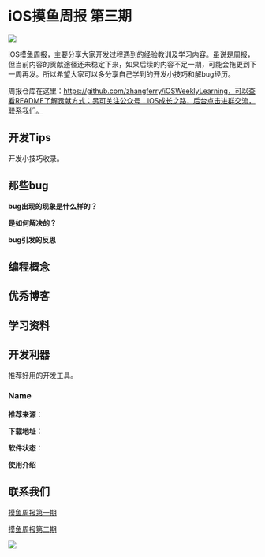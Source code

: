 # iOS摸鱼周报 第三期

![](https://gitee.com/zhangferry/Images/raw/master/gitee/iOS摸鱼周报模板.png)

iOS摸鱼周报，主要分享大家开发过程遇到的经验教训及学习内容。虽说是周报，但当前内容的贡献途径还未稳定下来，如果后续的内容不足一期，可能会拖更到下一周再发。所以希望大家可以多分享自己学到的开发小技巧和解bug经历。

周报仓库在这里：https://github.com/zhangferry/iOSWeeklyLearning，可以查看README了解贡献方式；另可关注公众号：iOS成长之路，后台点击进群交流，联系我们。

## 开发Tips

开发小技巧收录。



## 那些bug

**bug出现的现象是什么样的？**



**是如何解决的？**



**bug引发的反思**

## 编程概念



## 优秀博客



## 学习资料



## 开发利器

推荐好用的开发工具。

### Name

**推荐来源**：

**下载地址**：

**软件状态**：

**使用介绍**

## 联系我们

[摸鱼周报第一期](https://zhangferry.com/2020/12/20/iOSWeeklyLearning_1/)

[摸鱼周报第二期](https://zhangferry.com/2021/01/03/iOSWeeklyLearning_2/)

![](https://gitee.com/zhangferry/Images/raw/master/gitee/wechat_official.png)